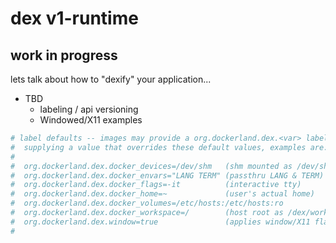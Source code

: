# dex v1-runtime

## work in progress

lets talk about how to "dexify" your application...

* TBD
  * labeling / api versioning
  * Windowed/X11 examples


```sh
# label defaults -- images may provide a org.dockerland.dex.<var> label
#  supplying a value that overrides these default values, examples are:
#
#  org.dockerland.dex.docker_devices=/dev/shm   (shm mounted as /dev/shm)
#  org.dockerland.dex.docker_envars="LANG TERM" (passthru LANG & TERM)
#  org.dockerland.dex.docker_flags=-it          (interactive tty)
#  org.dockerland.dex.docker_home=~             (user's actual home)
#  org.dockerland.dex.docker_volumes=/etc/hosts:/etc/hosts:ro
#  org.dockerland.dex.docker_workspace=/        (host root as /dex/workspace)
#  org.dockerland.dex.window=true               (applies window/X11 flags)
#
```
